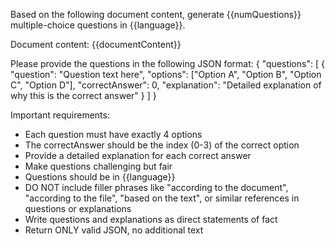 Based on the following document content, generate {{numQuestions}} multiple-choice questions in {{language}}. 

Document content:
{{documentContent}}

Please provide the questions in the following JSON format:
{
  "questions": [
    {
      "question": "Question text here",
      "options": ["Option A", "Option B", "Option C", "Option D"],
      "correctAnswer": 0,
      "explanation": "Detailed explanation of why this is the correct answer"
    }
  ]
}

Important requirements:
- Each question must have exactly 4 options
- The correctAnswer should be the index (0-3) of the correct option
- Provide a detailed explanation for each correct answer
- Make questions challenging but fair
- Questions should be in {{language}}
- DO NOT include filler phrases like "according to the document", "according to the file", "based on the text", or similar references in questions or explanations
- Write questions and explanations as direct statements of fact
- Return ONLY valid JSON, no additional text
